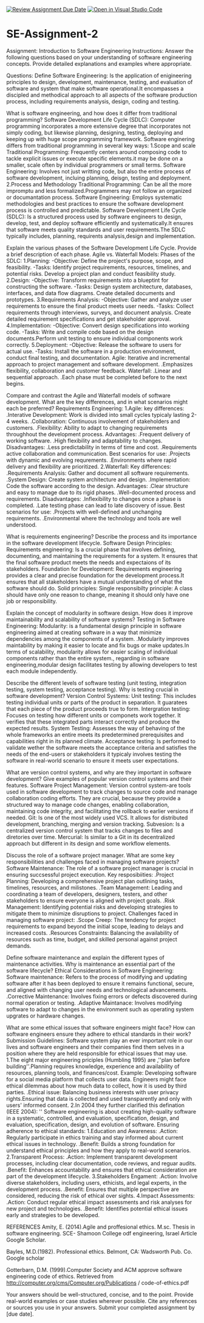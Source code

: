 [![Review Assignment Due Date](https://classroom.github.com/assets/deadline-readme-button-24ddc0f5d75046c5622901739e7c5dd533143b0c8e959d652212380cedb1ea36.svg)](https://classroom.github.com/a/-ucQIGTc)
[![Open in Visual Studio Code](https://classroom.github.com/assets/open-in-vscode-718a45dd9cf7e7f842a935f5ebbe5719a5e09af4491e668f4dbf3b35d5cca122.svg)](https://classroom.github.com/online_ide?assignment_repo_id=15232536&assignment_repo_type=AssignmentRepo)
# SE-Assignment-2
Assignment: Introduction to Software Engineering
Instructions:
Answer the following questions based on your understanding of software engineering concepts. Provide detailed explanations and examples where appropriate.

Questions:
Define Software Engineering:
Is the application of enigineering principles to design, development, maintenance, testing, and evaluation of software and system that make software operational.It encompasses a discipled and methodical approach to all aspects of the software production process, including requirements analysis, design, coding and testing.

What is software engineering, and how does it differ from traditional programming?
Software Development Life Cycle (SDLC):
Computer programming incorporates a more extensive degree that incorporates not simply coding, but likewise planning, designing, testing, deploying and keeping up with huge scope programming framework.
Software enginering differs from traditional programming in several key ways:
1.Scope and scale
Traditional Programming: Frequently centers around composing code to tackle explicit issues or execute specific elements.it may be done on a smaller, scale often by individual programmers or small terms.
Software Engineering: Involves not just writting code, but also the entire process of software development, incluing planning, deisgn, testing and deployment.
2.Process and Methodology
Traditional Programming: Can be all the more impromptu and less formalized.Programmers may not follow an organized or documantation process.
Software Engineering: Employs systematic methodologies and best practices to ensure the software development process is controlled and predictable.
Software Development Life Cycle (SDLC): Is a structured process used by software engineers to design, develop, test, and deploy software efficiently and systematically.It ensures that software meets quality standards and user requirements.The SDLC typically includes, planning, requirents analysis,design and implementation.

Explain the various phases of the Software Development Life Cycle. Provide a brief description of each phase.
Agile vs. Waterfall Models:
Phases of the SDLC:
1.Planning: 
      -Objective: Define the project's purpose, scope, and feasibility.
      -Tasks: Identify project requirements, resources, timelines, and potential risks. Develop a project plan and conduct feasibility study.
2.Design:
      -Objective: Transform requirements into a blueptint for constructing the software.
      -Tasks: Design system architecture, databases, interfaces, and data flow diagrams. Create detailed documents and prototypes.
3.Requirements Analysis:
      -Objective: Gather and analyze user requirements to ensure the final product meets user needs.
      -Tasks: Collect requirements through interviews, surveys, and document analysis. Create detailed requirement specifications and get stakeholder approval.
 4.Implementation:
       -Objective: Convert design specifications into working code.
       -Tasks: Write and compile code based on the design documents.Perform unit testing to ensure individual components work correctly.
5.Deployment:
       -Objective: Release the software to users for actual use.
       -Tasks: Install the software in a production environment, conduct final testing, and documentation.
Agile:
Iterative and incremental approach to project management and software development.
.Emphasizes flexibility, collaboration and customer feedback.
Waterfall:
.Linear and sequential approach.
.Each phase must be completed before to the next begins.

Compare and contrast the Agile and Waterfall models of software development. What are the key differences, and in what scenarios might each be preferred?
Requirements Engineering:
1.Agile:
     key differences:
        .Interative Development: Work is divided into small cycles typicaly lasting 2-4 weeks.
        .Collaboration: Continuous involvement of stakeholders and customers.
        .Flexibility: Ability to adapt to changing requirements throughhout the development process.
        Advantages:
          .Frequent delivery of working software.
          .High flexibility and adaptability to changes.
        Disadvantages:
          .Less predictability in terms of time and cost.
          .Requirements active collaboration and communication.
         Best scenarios for use:
         .Projects with dynamic and evolving requrements.
         .Environments where rapid delivery and flexibility are prioritized.
2.Waterfall:
   Key differences:
       .Requirements Analysis: Gather and document all software requirements.
       .System Design: Create system architecture and design.
       .Implementation: Code the software according to the design.
       Advantages:
         .Clear structure and easy to manage due to its rigid phases.
         .Well-documented process and requirements.
       Disadvantages:
       .Inflexibility to changes once a phase is completed.
       .Late testing phase can lead to late discovery of issue.
       Best scenarios for use:
       .Projects with well-defined and unchanging requirements.
       .Environmental where the technology and tools are well understood.
              
What is requirements engineering? Describe the process and its importance in the software development lifecycle.
Software Design Principles:
Requirements engineering: Is a crucial phase that involves defining, documenting, and maintaining the requirements for a system. It ensures that the final software product meets the needs and expectaions of its stakeholders.
Foundation for Development:
Requirements engineering provides a clear and precise foundation for the development process.It ensures that all stakeholders have a mutual understanding of what the software should do.
Solid principles:
Single responsibilty principle: A class should have only one reason to change, meaning it should only have one job or responsibility.

Explain the concept of modularity in software design. How does it improve maintainability and scalability of software systems?
Testing in Software Engineering:
Modularity: is a fundamental design principle in software engineering aimed at creating software in a way that minimize dependencies among the components of a system.
.Modularity improves maintability by making it easier to locate and fix bugs or make updates.In terms of scalability, modularity allows for easier scaling of individual components rather than the entire system., regarding in software engineering,modular design facilitates testing by allowing developers to test each module independently.

Describe the different levels of software testing (unit testing, integration testing, system testing, acceptance testing). Why is testing crucial in software development?
Version Control Systems:
Unit testing: This includes testing individual units or parts of the product in separation. It guaratees that each piece of the product proceeds true to form.
Intergration testing: Focuses on testing how different units or componets work together. It verifies that these integrated parts interact correctly and produce the expected results.
System Testing: Assesses the way of behaving of the whole frameworks an entire meets its predetermined prerequisites and capabilities right in its planned climate.
Acceptance testing: Is performed to validate wether the software meets the acceptance criteria and satisfies the needs of the end-users or stakeholders it typicaly involves testing the software in real-world scenario to ensure it meets user expectations.

What are version control systems, and why are they important in software development? Give examples of popular version control systems and their features.
Software Project Management:
Version control system-are tools used in software development to track changes to source code and manage collaboration coding efforts.
They are crucial, because they provide a structured way to manage code changes, enabling collaboration, maintaining code integrity, and facilitating the rollback to earlier versions if needed.
Git: Is one of the most widely used VCS. It allows for distributed development, branching, merging and version tracking.
Subvesion: Is a centralized version control system that tracks changes to files and diretories over time.
Mercurial: Is similar to a Git in its decentralized approach but different in its design and some workflow elements.

Discuss the role of a software project manager. What are some key responsibilities and challenges faced in managing software projects?
Software Maintenance:
The role of a software project manager is crucial in ensuring succsessful project execution.
Key resposibiities:
  .Project Planning: Developing a comprehensive project plan outlining tasks, timelines, resources, and milistones.
  .Team Management: Leading and coordinating a team of developers, designers, testers, and other stakeholders to ensure everyone is aligned with project goals.
  .Risk Management: Identifying potential risks and developing strategies to mitigate them to minimize disruptions to project.
  Challenges faced in managing software project:
  .Scope Creep: The tendency for project requirements to expand beyond the initial scope, leading to delays and increased costs.
  .Resources Constraints: Balancing the availability of resources such as time, budget, and skilled personal against project demands.

Define software maintenance and explain the different types of maintenance activities. Why is maintenance an essential part of the software lifecycle?
Ethical Considerations in Software Engineering:
Software maintenance: Refers to the process of modifying and updating software after it has been deployed to ensure it remains functional, secure, and aligned with changing user needs and technological advancements.
.Corrective Maintenance: Involves fixing errors or defects discovered during normal operation or testing.
.Adaptive Maintanace: Involves modifying software to adapt to changes in the environment such as operating system upgrates or hardware changes.

What are some ethical issues that software engineers might face? How can software engineers ensure they adhere to ethical standards in their work?
Submission Guidelines:
Software system play an ever important role in our lives and software engineers and their companies find them selves in a position where they are held responsible for ethical issues that may use.
1.The eight major engineering priciples (Humbling 1995) are ,''plan before building''.Planning requires knowledge, experience and availability of resources, planning tools, and finances/cost.
Example: Developing software for a social media platform that collects user data. Engineers might face ethical dilemmas about how much data to collect, how it is used by third parties.
.Ethical issue: Balancing business interests with user privacy rights.Ensuring that data is collected and used transparently and only with users' informed consent.
2.In 2004 they further clarified this defination (IEEE 2004): '' Software engineering is about creating high-quality software in a systematic, controlled, and evaluation, specification, design, and evaluation, specification, design, and evolution of software.
Ensuring adherence to ethical standards:
1.Education and Awareness:
.Action: Regularly participate in ethics training and stay informed about current ethical issues in technology.
.Benefit: Builds a strong foundation for understand ethical principles and how they apply to real-world scenarios.
2.Transparent Process: 
.Action: Implement transparent development processes, including clear documentation, code reviews, and reguar audits.
.Benefit: Enhances accountability and ensures that ethical consideration are part of the development lifecycle.
3.Stakeholders Engament:
.Action: Involve diverse stakeholders, including users, ethicists, and legal experts, in the development process.
.Benefit: Ensures that multiple perspective are considered, reducing the risk of ethical over sights.
4.Impact Assessments: 
.Action: Conduct regular ethical impact assessments and risk analyses for new project and technologies.
.Benefit: Identifies potential ethical issues early and strategies to be developed.

REFERENCES 
Amity, E. (2014).Agile and proffesional ethics. M.sc. Thesis in software engineering. SCE- Shamoon College odf engineering, Israel Article Google Scholar.

Bayles, M.D.(1982). Professional ethics. Belmont, CA: Wadsworth Pub. Co. Google scholar

Gotterbarn, D.M. (1999).Computer Society and ACM approve software engineering code of ethics. Retrieved from http://computer.org/cms/Computer.org/Publications / code-of-ethics.pdf

Your answers should be well-structured, concise, and to the point.
Provide real-world examples or case studies wherever possible.
Cite any references or sources you use in your answers.
Submit your completed assignment by [due date].
